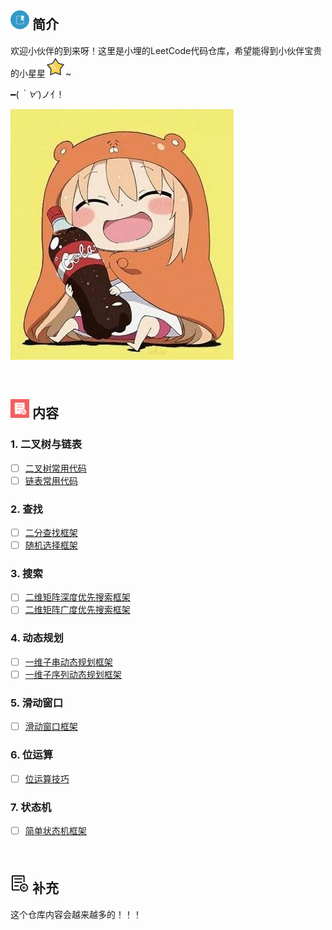 
## <img src="https://github.com/Lxy417165709/LeetCode-Golang/blob/master/img/jianjie_big.png" width="30" hegiht="30"/>   简介
欢迎小伙伴的到来呀！这里是小埋的LeetCode代码仓库，希望能得到小伙伴宝贵的小星星![](https://github.com/Lxy417165709/LeetCode-Golang/blob/master/img/star.png)~


━(*｀∀´*)ノ亻!

![](https://github.com/Lxy417165709/LeetCode-Golang/blob/master/img/xiaomai.jpg)

<br>

## <img src="https://github.com/Lxy417165709/LeetCode-Golang/blob/master/img/context1_big.png" width="30" hegiht="30"/>   内容
### 1. 二叉树与链表
- [ ] [二叉树常用代码](https://github.com/Lxy417165709/LeetCode-Golang/blob/master/%E9%93%BE%E8%A1%A8%E3%80%81%E6%A0%91/%E6%A0%91/README.md)
- [ ] [链表常用代码](https://github.com/Lxy417165709/LeetCode-Golang/blob/master/%E9%93%BE%E8%A1%A8%E3%80%81%E6%A0%91/%E9%93%BE%E8%A1%A8/README.md)

### 2. 查找
- [ ] [二分查找框架](https://github.com/Lxy417165709/LeetCode-Golang/blob/master/%E6%9F%A5%E6%89%BE%E3%80%81%E6%8E%92%E5%BA%8F%E3%80%81%E5%93%88%E5%B8%8C%E3%80%81%E8%B4%AA%E5%BF%83/%E6%9F%A5%E6%89%BE/%E4%BA%8C%E5%88%86%E6%9F%A5%E6%89%BE/README.md)
- [ ] [随机选择框架](https://github.com/Lxy417165709/LeetCode-Golang/blob/master/%E6%9F%A5%E6%89%BE%E3%80%81%E6%8E%92%E5%BA%8F%E3%80%81%E5%93%88%E5%B8%8C%E3%80%81%E8%B4%AA%E5%BF%83/%E6%9F%A5%E6%89%BE/%E9%9A%8F%E6%9C%BA%E9%80%89%E6%8B%A9/README.md)

### 3. 搜索
- [ ] [二维矩阵深度优先搜索框架](https://github.com/Lxy417165709/LeetCode-Golang/blob/master/%E5%8A%A8%E6%80%81%E8%A7%84%E5%88%92%E3%80%81%E6%90%9C%E7%B4%A2/%E6%90%9C%E7%B4%A2/%E6%B7%B1%E5%BA%A6%E4%BC%98%E5%85%88%E6%90%9C%E7%B4%A2/README.md)
- [ ] [二维矩阵广度优先搜索框架](https://github.com/Lxy417165709/LeetCode-Golang/tree/master/%E5%8A%A8%E6%80%81%E8%A7%84%E5%88%92%E3%80%81%E6%90%9C%E7%B4%A2/%E6%90%9C%E7%B4%A2/%E5%B9%BF%E5%BA%A6%E4%BC%98%E5%85%88%E6%90%9C%E7%B4%A2)

### 4. 动态规划
- [ ] [一维子串动态规划框架](https://github.com/Lxy417165709/LeetCode-Golang/blob/master/%E5%8A%A8%E6%80%81%E8%A7%84%E5%88%92%E3%80%81%E6%90%9C%E7%B4%A2/%E5%8A%A8%E6%80%81%E8%A7%84%E5%88%92/%E5%AD%90%E4%B8%B2%E9%97%AE%E9%A2%98/%E4%B8%80%E7%BB%B4%E5%AD%90%E4%B8%B2%E9%97%AE%E9%A2%98/README.md)
- [ ] [一维子序列动态规划框架](https://github.com/Lxy417165709/LeetCode-Golang/blob/master/%E5%8A%A8%E6%80%81%E8%A7%84%E5%88%92%E3%80%81%E6%90%9C%E7%B4%A2/%E5%8A%A8%E6%80%81%E8%A7%84%E5%88%92/%E5%AD%90%E5%BA%8F%E5%88%97%E9%97%AE%E9%A2%98/%E4%B8%80%E7%BB%B4%E5%AD%90%E5%BA%8F%E5%88%97%E9%97%AE%E9%A2%98/README.md)

### 5. 滑动窗口
- [ ] [滑动窗口框架](https://github.com/Lxy417165709/LeetCode-Golang/blob/master/%E5%8F%8C%E6%8C%87%E9%92%88/%E6%BB%91%E5%8A%A8%E7%AA%97%E5%8F%A3/README.md)

### 6. 位运算
- [ ] [位运算技巧](https://github.com/Lxy417165709/LeetCode-Golang/blob/master/%E6%95%B0%E8%AE%BA%E3%80%81%E4%BD%8D%E8%BF%90%E7%AE%97/%E4%BD%8D%E8%BF%90%E7%AE%97/README.md)

### 7. 状态机
- [ ] [简单状态机框架](https://github.com/Lxy417165709/LeetCode-Golang/tree/master/%E6%9C%AA%E5%88%86%E7%B1%BB%E6%A8%A1%E5%9D%97/%E7%8A%B6%E6%80%81%E6%9C%BA/README.md)
<br>

## <img src="https://github.com/Lxy417165709/LeetCode-Golang/blob/master/img/add_big.png" width="30" hegiht="30"/>   补充
这个仓库内容会越来越多的！！！